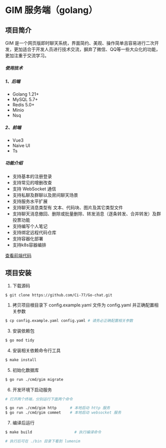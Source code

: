 # GIM 服务端（golang）

## 项目简介

GIM 是一个网页版即时聊天系统，界面简约、美观、操作简单且容易进行二次开发，更加适合于开发人员进行技术交流，摒弃了微信、QQ等一些大众化的功能，更加注重于交流学习。

##### 使用技术
##### 1、后端

- Golang 1.21+
- MySQL 5.7+
- Redis 5.0+
- Minio
- Nsq
##### 2、前端

- Vue3
- Naive UI
- Ts
##### 功能介绍

- 支持基本的注册登录
- 支持常见的增删改查
- 支持 WebSocket 通信
- 支持私聊及群聊以及房间聊天场景
- 支持服务水平扩展
- 支持聊天消息类型有 文本、代码块、图片及其它类型文件
- 支持聊天消息撤回、删除或批量删除、转发消息（逐条转发、合并转发）及群投票功能
- 支持编写个人笔记
- 支持绑定远程代码仓库
- 支持容器化部署
- 支持k8s容器编排

[查看前端代码](https://github.com/Ci-77/GIM)


## 项目安装

1. 下载源码

```git
$ git clone https://github.com/Ci-77/Go-chat.git
```

1. 拷贝项目根目录下 config.example.yaml 文件为 config.yaml 并正确配置相关参数

``` bash
$ cp config.example.yaml config.yaml # 请务必正确配置相关参数
```

3. 安装依赖包

``` bash
$ go mod tidy
```

4. 安装相关依赖命令行工具

``` bash
$ make install
```

5. 初始化数据库

``` bash
$ go run ./cmd/gim migrate
```

6. 开发环境下启动服务

``` bash
# 打开两个终端，分别运行下面两个命令

$ go run ./cmd/gim http      # 本地启动 http 服务
$ go run ./cmd/gim commet    # 本地启动 websocket 服务
```

7. 编译后运行

``` bash
$ make build                   # 执行编译命令

# 执行后可在 ./bin 目录下看到 lumenim
```